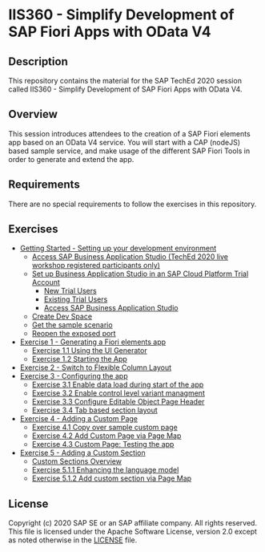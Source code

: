 # IIS360 - Simplify Development of SAP Fiori Apps with OData V4

## Description

This repository contains the material for the SAP TechEd 2020 session called IIS360 - Simplify Development of SAP Fiori Apps with OData V4.

## Overview

This session introduces attendees to the creation of a SAP Fiori elements app based on an OData V4 service. You will start with a CAP (nodeJS) based sample service, and make usage of the different SAP Fiori Tools in order to generate and extend the app.

## Requirements

There are no special requirements to follow the exercises in this repository.

## Exercises

- [Getting Started - Setting up your development environment](exercises/ex0#getting-started---setting-up-your-development-environment)
  - [Access SAP Business Application Studio (TechEd 2020 live workshop registered participants only)](exercises/ex0#access-sap-business-application-studio-teched-2020-live-workshop-registered-participants-only)
  - [Set up Business Application Studio in an SAP Cloud Platform Trial Account](exercises/ex0#set-up-business-application-studio-in-an-sap-cloud-platform-trial-account)
    - [New Trial Users](exercises/ex0#new-trial-users)
    - [Existing Trial Users](exercises/ex0#existing-trial-users)
    - [Access SAP Business Application Studio](exercises/ex0#access-sap-business-application-studio)
  - [Create Dev Space](exercises/ex0#create-dev-space)
  - [Get the sample scenario](exercises/ex0#get-the-sample-scenario)
  - [Reopen the exposed port](exercises/ex0#reopen-the-exposed-port)
- [Exercise 1 - Generating a Fiori elements app](exercises/ex1#exercise-1---generating-a-fiori-elements-app)
  - [Exercise 1.1 Using the UI Generator](exercises/ex1#exercise-11---using-the-ui-generator)
  - [Exercise 1.2 Starting the App](exercises/ex1#exercise-12-testing-the-app)
- [Exercise 2 - Switch to Flexible Column Layout](exercises/ex2#exercise-2---switch-to-flexible-column-layout)
- [Exercise 3 - Configuring the app](exercises/ex3#exercise-3---configuring-the-app)
  - [Exercise 3.1 Enable data load during start of the app](exercises/ex3#exercise-31-data-load-during-start-of-the-app)
  - [Exercise 3.2 Enable control level variant managment](exercises/ex3#exercise-32-enable-control-level-variant-managment)
  - [Exercise 3.3 Configure Editable Object Page Header](exercises/ex3#exercise-33-configure-editable-object-page-header)
  - [Exercise 3.4 Tab based section layout](exercises/ex3#exercise-34-tab-based-section-layout)
- [Exercise 4 - Adding a Custom Page](exercises/ex4#exercise-4---adding-a-custom-page)
  - [Exercise 4.1 Copy over sample custom page](exercises/ex4#exercise-41-copy-over-sample-custom-page)
  - [Exercise 4.2 Add Custom Page via Page Map](exercises/ex4#exercise-42-add-custom-page-via-page-map)
  - [Exercise 4.3 Custom Page: Testing the app](exercises/ex4#exercise-43-custom-page-testing-the-app)
- [Exercise 5 - Adding a Custom Section](exercises/ex5#exercise-5---adding-a-custom-section)
  - [Custom Sections Overview](exercises/ex5#custom-sections-overview)
  - [Exercise 5.1.1 Enhancing the language model](exercises/ex5#exercise-511-enhancing-the-language-model)
  - [Exercise 5.1.2 Add custom section via Page Map](exercises/ex5#exercise-512-add-custom-section-via-page-map)

## License
Copyright (c) 2020 SAP SE or an SAP affiliate company. All rights reserved. This file is licensed under the Apache Software License, version 2.0 except as noted otherwise in the [LICENSE](LICENSES/Apache-2.0.txt) file.
